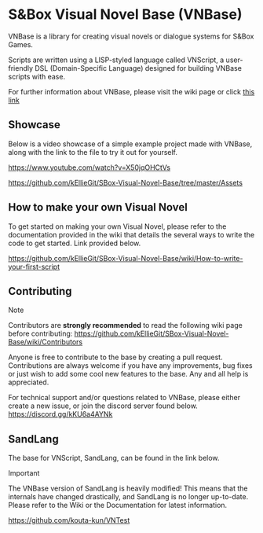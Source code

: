 # S&Box Visual Novel Base (VNBase)

VNBase is a library for creating visual novels or dialogue systems for S&Box Games.

Scripts are written using a LISP-styled language called VNScript, a user-friendly DSL (Domain-Specific Language) designed for building VNBase scripts with ease.

For further information about VNBase, please visit the wiki page or click [this link](https://github.com/kEllieGit/SBox-Visual-Novel-Base/wiki/What-is-VNBase%3F)

## Showcase

Below is a video showcase of a simple example project made with VNBase, along with the link to the file to try it out for yourself.

https://www.youtube.com/watch?v=X50jqOHCtVs

https://github.com/kEllieGit/SBox-Visual-Novel-Base/tree/master/Assets

## How to make your own Visual Novel

To get started on making your own Visual Novel, please refer to the documentation provided in the wiki that details the several ways to write the code to get started. Link provided below.

https://github.com/kEllieGit/SBox-Visual-Novel-Base/wiki/How-to-write-your-first-script

## Contributing

> [!NOTE]
> Contributors are **strongly recommended** to read the following wiki page before contributing:
> https://github.com/kEllieGit/SBox-Visual-Novel-Base/wiki/Contributors

Anyone is free to contribute to the base by creating a pull request. Contributions are always welcome if you have any improvements, bug fixes or just wish to add some cool new features to the base. Any and all help is appreciated.

For technical support and/or questions related to VNBase, please either create a new issue, or join the discord server found below.
https://discord.gg/kKU6a4AYNk

## SandLang

The base for VNScript, SandLang, can be found in the link below.

> [!IMPORTANT]
> The VNBase version of SandLang is heavily modified!
> This means that the internals have changed drastically, and SandLang is no longer up-to-date.
> Please refer to the Wiki or the Documentation for latest information.

https://github.com/kouta-kun/VNTest
